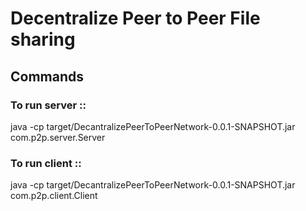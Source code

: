 <h1>Decentralize Peer to Peer File sharing</h1>

<h2>Commands</h2>

<h3>To run server :: </h3>

<p>java -cp target/DecantralizePeerToPeerNetwork-0.0.1-SNAPSHOT.jar com.p2p.server.Server</p>

<h3>To run client :: </h3>

<p>java -cp target/DecantralizePeerToPeerNetwork-0.0.1-SNAPSHOT.jar com.p2p.client.Client <KEY_GENERATED_BY_SERVER> <FILE_PATH>
</p>


